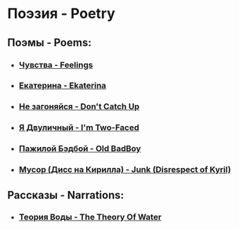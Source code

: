 # Поэзия - Poetry

## Поэмы - Poems:
 - ### [Чувства - Feelings](/poems/Feelings.md)
 - ### [Екатерина - Ekaterina](/poems/Ekaterina.md)
 - ### [Не загоняйся - Don't Catch Up](/poems/DontCatchUp.md)
 - ### [Я Двуличный - I'm Two-Faced](/poems/ImTwoFaced.md)
 - ### [Пажилой Бэдбой - Old BadBoy](/poems/OldBadBoy.md)
 - ### [Мусор (Дисс на Кирилла) - Junk (Disrespect of Kyril)](/poems/Junk.md)

 ## Рассказы - Narrations:
 - ### [Теория Воды - The Theory Of Water](/narrations/TheTheoryOfWater.md)